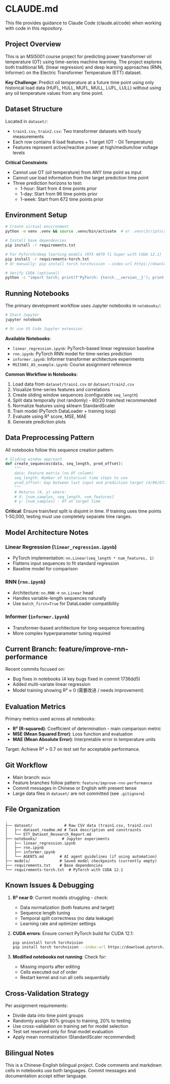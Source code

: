 # CLAUDE.md

This file provides guidance to Claude Code (claude.ai/code) when working with code in this repository.

## Project Overview

This is an MSI5001 course project for predicting power transformer oil temperature (OT) using time-series machine learning. The project explores both traditional ML (linear regression) and deep learning approaches (RNN, Informer) on the Electric Transformer Temperature (ETT) dataset.

**Key Challenge**: Predict oil temperature at a future time point using only historical load data (HUFL, HULL, MUFL, MULL, LUFL, LULL) without using any oil temperature values from any time point.

## Dataset Structure

Located in `dataset/`:
- `train1.csv`, `train2.csv`: Two transformer datasets with hourly measurements
- Each row contains 6 load features + 1 target (OT - Oil Temperature)
- Features represent active/reactive power at high/medium/low voltage levels

**Critical Constraints**:
- Cannot use OT (oil temperature) from ANY time point as input
- Cannot use load information from the target prediction time point
- Three prediction horizons to test:
  - 1-hour: Start from 4 time points prior
  - 1-day: Start from 96 time points prior
  - 1-week: Start from 672 time points prior

## Environment Setup

```bash
# Create virtual environment
python -m venv .venv && source .venv/bin/activate  # or .venv\Scripts\activate on Windows

# Install base dependencies
pip install -r requirements.txt

# For PyTorch/deep learning models (RTX 4070 Ti Super with CUDA 12.1)
pip install -r requirements-torch.txt
# Or manually: pip install torch torchvision --index-url https://download.pytorch.org/whl/cu121

# Verify CUDA (optional)
python -c "import torch; print(f'PyTorch: {torch.__version__}'); print(f'CUDA available: {torch.cuda.is_available()}')"
```

## Running Notebooks

The primary development workflow uses Jupyter notebooks in `notebooks/`:

```bash
# Start Jupyter
jupyter notebook

# Or use VS Code Jupyter extension
```

**Available Notebooks**:
- `linear_regression.ipynb`: PyTorch-based linear regression baseline
- `rnn.ipynb`: PyTorch RNN model for time-series prediction
- `informer.ipynb`: Informer transformer architecture experiments
- `MSI5001_A5_example.ipynb`: Course assignment reference

**Common Workflow in Notebooks**:
1. Load data from `dataset/train1.csv` or `dataset/train2.csv`
2. Visualize time-series features and correlations
3. Create sliding window sequences (configurable `seq_length`)
4. Split data temporally (not randomly) - 80/20 train/test recommended
5. Normalize features using sklearn StandardScaler
6. Train model (PyTorch DataLoader + training loop)
7. Evaluate using R² score, MSE, MAE
8. Generate prediction plots

## Data Preprocessing Pattern

All notebooks follow this sequence creation pattern:

```python
# Sliding window approach
def create_sequences(data, seq_length, pred_offset):
    """
    data: Feature matrix (no OT column)
    seq_length: Number of historical time steps to use
    pred_offset: Gap between last input and prediction target (4/96/672)
    """
    # Returns (X, y) where:
    # X: [num_samples, seq_length, num_features]
    # y: [num_samples] - OT at target time
```

**Critical**: Ensure train/test split is disjoint in time. If training uses time points 1-50,000, testing must use completely separate time ranges.

## Model Architecture Notes

### Linear Regression (`linear_regression.ipynb`)
- PyTorch implementation: `nn.Linear(seq_length * num_features, 1)`
- Flattens input sequences to fit standard regression
- Baseline model for comparison

### RNN (`rnn.ipynb`)
- Architecture: `nn.RNN` → `nn.Linear` head
- Handles variable-length sequences naturally
- Use `batch_first=True` for DataLoader compatibility

### Informer (`informer.ipynb`)
- Transformer-based architecture for long-sequence forecasting
- More complex hyperparameter tuning required

## Current Branch: feature/improve-rnn-performance

Recent commits focused on:
- Bug fixes in notebooks (4 key bugs fixed in commit 1736dd5)
- Added multi-variate linear regression
- Model training showing R² ≈ 0 (需要改进 / needs improvement)

## Evaluation Metrics

Primary metrics used across all notebooks:
- **R² (R-squared)**: Coefficient of determination - main comparison metric
- **MSE (Mean Squared Error)**: Loss function and evaluation
- **MAE (Mean Absolute Error)**: Interpretable error in temperature units

Target: Achieve R² > 0.7 on test set for acceptable performance.

## Git Workflow

- Main branch: `main`
- Feature branches follow pattern: `feature/improve-rnn-performance`
- Commit messages in Chinese or English with present tense
- Large data files in `dataset/` are not committed (see `.gitignore`)

## File Organization

```
.
├── dataset/              # Raw CSV data (train1.csv, train2.csv)
│   ├── dataset_readme.md # Task description and constraints
│   └── ETT_Dataset_Research_Report.md
├── notebooks/           # Jupyter experiments
│   ├── linear_regression.ipynb
│   ├── rnn.ipynb
│   ├── informer.ipynb
│   └── AGENTS.md       # AI agent guidelines (if using automation)
├── models/             # Saved model checkpoints (currently empty)
├── requirements.txt    # Base dependencies
└── requirements-torch.txt  # PyTorch with CUDA 12.1
```

## Known Issues & Debugging

1. **R² near 0**: Current models struggling - check:
   - Data normalization (both features and target)
   - Sequence length tuning
   - Temporal split correctness (no data leakage)
   - Learning rate and optimizer settings

2. **CUDA errors**: Ensure correct PyTorch build for CUDA 12.1:
   ```bash
   pip uninstall torch torchvision
   pip install torch torchvision --index-url https://download.pytorch.org/whl/cu121
   ```

3. **Modified notebooks not running**: Check for:
   - Missing imports after editing
   - Cells executed out of order
   - Restart kernel and run all cells sequentially

## Cross-Validation Strategy

Per assignment requirements:
- Divide data into time point groups
- Randomly assign 80% groups to training, 20% to testing
- Use cross-validation on training set for model selection
- Test set reserved only for final model evaluation
- Apply mean normalization (StandardScaler recommended)

## Bilingual Notes

This is a Chinese-English bilingual project. Code comments and markdown cells in notebooks use both languages. Commit messages and documentation accept either language.
